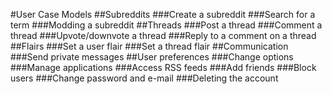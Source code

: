 #User Case Models
##Subreddits
###Create a subreddit
###Search for a term
###Modding a subreddit
##Threads
###Post a thread
###Comment a thread
###Upvote/downvote a thread
###Reply to a comment on a thread
##Flairs
###Set a user flair
###Set a thread flair
##Communication
###Send private messages
##User preferences
###Change options
###Manage applications
###Access RSS feeds
###Add friends
###Block users
###Change password and e-mail
###Deleting the account